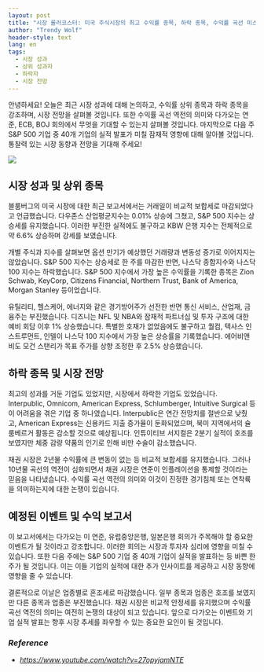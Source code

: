 ```yaml
---
layout: post
title: "시장 롤러코스터: 미국 주식시장의 최고 수익률 종목, 하락 종목, 수익률 곡선 미스터리 풀기"
author: "Trendy Wolf"
header-style: text
lang: en
tags:
  - 시장 성과
  - 상위 성과자
  - 하락자
  - 시장 전망
---
```


안녕하세요! 오늘은 최근 시장 성과에 대해 논의하고, 수익률 상위 종목과 하락 종목을 강조하며, 시장 전망을 살펴볼 것입니다. 또한 수익률 곡선 역전의 의미와 다가오는 연준, ECB, BOJ 회의에서 무엇을 기대할 수 있는지 살펴볼 것입니다. 마지막으로 다음 주 S&P 500 기업 중 40개 기업의 실적 발표가 미칠 잠재적 영향에 대해 알아볼 것입니다. 통찰력 있는 시장 동향과 전망을 기대해 주세요!

<img
    src="http://thumbnail.jpg"
/>






## 시장 성과 및 상위 종목

블룸버그의 미국 시장에 대한 최근 보고서에서는 거래일이 비교적 보합세로 마감되었다고 언급했습니다. 다우존스 산업평균지수는 0.01% 상승에 그쳤고, S&P 500 지수는 상승세를 유지했습니다. 이러한 부진한 실적에도 불구하고 KBW 은행 지수는 전체적으로 약 6.6% 상승하며 강세를 보였습니다.

개별 주식과 지수를 살펴보면 옵션 만기가 예상했던 거래량과 변동성 증가로 이어지지는 않았습니다. S&P 500 지수는 상승세로 한 주를 마감한 반면, 나스닥 종합지수와 나스닥 100 지수는 하락했습니다. S&P 500 지수에서 가장 높은 수익률을 기록한 종목은 Zion Schwab, KeyCorp, Citizens Financial, Northern Trust, Bank of America, Morgan Stanley 등이었습니다. 

유틸리티, 헬스케어, 에너지와 같은 경기방어주가 선전한 반면 통신 서비스, 산업재, 금융주는 부진했습니다. 디즈니는 NFL 및 NBA와 잠재적 파트너십 및 투자 구조에 대한 예비 회담 이후 1% 상승했습니다. 특별한 호재가 없었음에도 불구하고 퀄컴, 텍사스 인스트루먼트, 인텔이 나스닥 100 지수에서 가장 높은 상승률을 기록했습니다. 에어비앤비도 모건 스탠리가 목표 주가를 상향 조정한 후 2.5% 상승했습니다.






## 하락 종목 및 시장 전망

최고의 성과를 거둔 기업도 있었지만, 시장에서 하락한 기업도 있었습니다. Interpublic, Omnicom, American Express, Schlumberger, Intuitive Surgical 등이 어려움을 겪은 기업 중 하나였습니다. Interpublic은 연간 전망치를 절반으로 낮췄고, American Express는 신용카드 지출 증가율이 둔화되었으며, 북미 지역에서의 슐룸베르거 활동은 감소할 것으로 예상됩니다. 인튜이티브 서지컬은 2분기 실적이 호조를 보였지만 체중 감량 약품의 인기로 인해 비만 수술이 감소했습니다.

채권 시장은 2년물 수익률에 큰 변동이 없는 등 비교적 보합세를 유지했습니다. 그러나 10년물 곡선의 역전이 심화되면서 채권 시장은 연준이 인플레이션을 통제할 것이라는 믿음을 나타냈습니다. 수익률 곡선 역전의 의미와 이것이 진정한 경기침체 또는 연착륙을 의미하는지에 대한 논쟁이 있습니다.






## 예정된 이벤트 및 수익 보고서

이 보고서에서는 다가오는 미 연준, 유럽중앙은행, 일본은행 회의가 주목해야 할 중요한 이벤트가 될 것이라고 강조합니다. 이러한 회의는 시장과 투자자 심리에 영향을 미칠 수 있습니다. 또한 다음 주에는 S&P 500 기업 중 40개 기업이 실적을 발표하는 등 바쁜 한 주가 될 것입니다. 이는 이들 기업의 실적에 대한 추가 인사이트를 제공하고 시장 동향에 영향을 줄 수 있습니다.

결론적으로 이날은 업종별로 혼조세로 마감했습니다. 일부 종목과 업종은 호조를 보였지만 다른 종목과 업종은 부진했습니다. 채권 시장은 비교적 안정세를 유지했으며 수익률 곡선 역전의 의미는 여전히 논쟁의 대상이 되고 있습니다. 앞으로 다가오는 이벤트와 기업 실적 발표는 향후 시장 추세를 좌우할 수 있는 중요한 요인이 될 것입니다.


### _Reference_
- _https://www.youtube.com/watch?v=27opyjamNTE_

